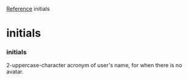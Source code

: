 [Reference](https://www.framer.com/developers/reference)
initials
# initials
### initials
2-uppercase-character acronym of user's name, for when there is no avatar.
